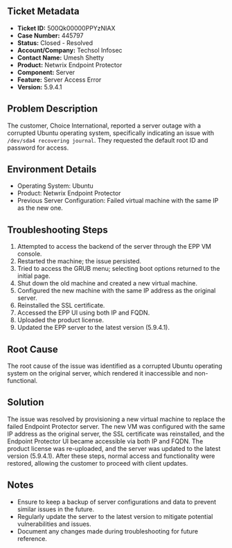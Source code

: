 ## Ticket Metadata
- **Ticket ID:** 500Qk00000PPYzNIAX
- **Case Number:** 445797
- **Status:** Closed - Resolved
- **Account/Company:** Techsol Infosec
- **Contact Name:** Umesh Shetty
- **Product:** Netwrix Endpoint Protector
- **Component:** Server
- **Feature:** Server Access Error
- **Version:** 5.9.4.1

## Problem Description
The customer, Choice International, reported a server outage with a corrupted Ubuntu operating system, specifically indicating an issue with `/dev/sda4 recovering journal`. They requested the default root ID and password for access.

## Environment Details
- Operating System: Ubuntu
- Product: Netwrix Endpoint Protector
- Previous Server Configuration: Failed virtual machine with the same IP as the new one.

## Troubleshooting Steps
1. Attempted to access the backend of the server through the EPP VM console.
2. Restarted the machine; the issue persisted.
3. Tried to access the GRUB menu; selecting boot options returned to the initial page.
4. Shut down the old machine and created a new virtual machine.
5. Configured the new machine with the same IP address as the original server.
6. Reinstalled the SSL certificate.
7. Accessed the EPP UI using both IP and FQDN.
8. Uploaded the product license.
9. Updated the EPP server to the latest version (5.9.4.1).

## Root Cause
The root cause of the issue was identified as a corrupted Ubuntu operating system on the original server, which rendered it inaccessible and non-functional.

## Solution
The issue was resolved by provisioning a new virtual machine to replace the failed Endpoint Protector server. The new VM was configured with the same IP address as the original server, the SSL certificate was reinstalled, and the Endpoint Protector UI became accessible via both IP and FQDN. The product license was re-uploaded, and the server was updated to the latest version (5.9.4.1). After these steps, normal access and functionality were restored, allowing the customer to proceed with client updates.

## Notes
- Ensure to keep a backup of server configurations and data to prevent similar issues in the future.
- Regularly update the server to the latest version to mitigate potential vulnerabilities and issues.
- Document any changes made during troubleshooting for future reference.